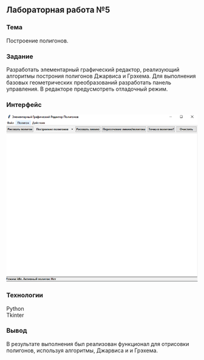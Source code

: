 ## Лабораторная работа №5

### Тема
Построение полигонов. 

### Задание
Разработать элементарный графический редактор, реализующий алгоритмы построния полигонов Джарвиса и Грэхема. 
Для выполнения базовых геометрических преобразований разработать панель управления. В редакторе предусмотреть отладочный режим. 

### Интерфейс

![alt text](image.png)

### Технологии
Python\
Tkinter

### Вывод
В результате выполнения был реализован функционал для отрисовки полигонов, используя алгоритмы, Джарвиса и и Грэхема.